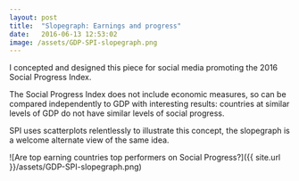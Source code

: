 ```yaml
---
layout: post
title:  "Slopegraph: Earnings and progress"
date:   2016-06-13 12:53:02
image: /assets/GDP-SPI-slopegraph.png
---
```


I concepted and designed this piece for social media promoting the 2016 Social Progress Index.

The Social Progress Index does not include economic measures, so can be compared independently to GDP with interesting results: countries at similar levels of GDP do not have similar levels of social progress.

SPI uses scatterplots relentlessly to illustrate this concept, the slopegraph is a welcome alternate view of the same idea.

![Are top earning countries top performers on Social Progress?]({{ site.url }}/assets/GDP-SPI-slopegraph.png)

